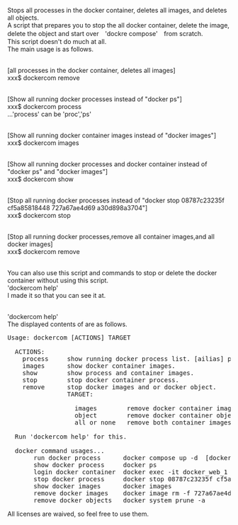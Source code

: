 Stops all processes in the docker container, deletes all images, and deletes all objects.<br>
A script that prepares you to stop the all docker container, delete the image, delete the object and start over　'dockre compose'　from scratch.<br>
This script doesn't do much at all.<br>
The main usage is as follows.<br><br>

[all processes in the docker container, deletes all images]<br>
xxx$ dockercom remove<br><br>

[Show all running docker processes instead of "docker ps"]<br>
xxx$ dockercom process<br>
...'process' can be 'proc','ps'<br><br>

[Show all running docker container images instead of "docker images"]<br>
xxx$ dockercom images<br><br>

[Show all running docker processes and docker container instead of "docker ps" and "docker images"]<br>
xxx$ dockercom show<br><br>

[Stop all running docker processes instead of "docker stop 08787c23235f cf5a85818448 727a67ae4d69 a30d898a3704"]<br>
xxx$ dockercom stop<br><br>

[Stop all running docker processes,remove all container images,and all docker images]<br>
xxx$ dockercom remove<br><br>

You can also use this script and commands to stop or delete the docker container without using this script.<br>
'dockercom help'<br>
I made it so that you can see it at.<br><br>

'dockercom help'<br>
The displayed contents of are as follows.<br>
<pre>Usage:	dockercom [ACTIONS] TARGET<br>
  ACTIONS:
    process     show running docker process list. [ailias] proc,ps
    images      show docker container images.
    show        show process and container images.
    stop        stop docker container process.
    remove      stop docker images and or docker object.
                TARGET:<br>
                  images        remove docker container images.
                  object        remove docker container object.
                  all or none   remove both container images and container object.

  Run 'dockercom help' for this.

  docker command usages...
       run docker process      docker compose up -d  [docker-compose up -d --build]
       show docker process     docker ps
       login docker container  docker exec -it docker_web_1 bash
       stop docker process     docker stop 08787c23235f cf5a85818448
       show docker images      docker images
       remove docker images    docker image rm -f 727a67ae4d69 a30d898a3704
       remove docker objects   docker system prune -a</pre>

All licenses are waived, so feel free to use them.
